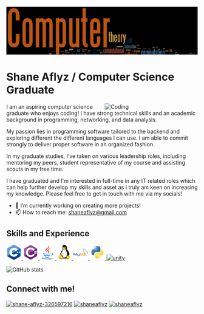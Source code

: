 ![Computer Science Graduate](https://github.com/shaneaflyz/shaneaflyz/blob/main/1625465190419.jpg)

# Shane Aflyz / Computer Science Graduate

<img align="right" alt="Coding" width="245" src="https://media.giphy.com/media/JIX9t2j0ZTN9S/giphy.gif">

I am an aspiring computer science graduate who enjoys coding! I have strong technical skills and an academic background in programming, networking, and data analysis.

My passion lies in programming software tailored to the backend and exploring different the different languages I can use. I am able to commit strongly to deliver proper software in an organized fashion.

In my graduate studies, I’ve taken on various leadership roles, including mentoring my peers, student representative of my course and assisting scouts in my free time.

I have graduated and I'm interested in full-time in any IT related roles which can help further develop my skills and asset as I truly am keen on increasing my knowledge. Please feel free to get in touch with me via my socials!

- 🔭 I’m currently working on creating more projects! 
- 📫 How to reach me: shaneaflyz@gmail.com

## Skills and Experience

<p align="left"> <a href="https://www.w3schools.com/cpp/" target="_blank" rel="noreferrer"> <img src="https://raw.githubusercontent.com/devicons/devicon/master/icons/cplusplus/cplusplus-original.svg" alt="cplusplus" width="40" height="40"/> </a> <a href="https://www.w3schools.com/cs/" target="_blank" rel="noreferrer"> <img src="https://raw.githubusercontent.com/devicons/devicon/master/icons/csharp/csharp-original.svg" alt="csharp" width="40" height="40"/> </a> <a href="https://www.java.com" target="_blank" rel="noreferrer"> <img src="https://raw.githubusercontent.com/devicons/devicon/master/icons/java/java-original.svg" alt="java" width="40" height="40"/> </a> <a href="https://www.linux.org/" target="_blank" rel="noreferrer"> <img src="https://raw.githubusercontent.com/devicons/devicon/master/icons/linux/linux-original.svg" alt="linux" width="40" height="40"/> </a> <a href="https://www.mysql.com/" target="_blank" rel="noreferrer"> <img src="https://raw.githubusercontent.com/devicons/devicon/master/icons/mysql/mysql-original-wordmark.svg" alt="mysql" width="40" height="40"/> </a> <a href="https://www.python.org" target="_blank" rel="noreferrer"> <img src="https://raw.githubusercontent.com/devicons/devicon/master/icons/python/python-original.svg" alt="python" width="40" height="40"/> </a> <a href="https://unity.com/" target="_blank" rel="noreferrer"> <img src="https://www.vectorlogo.zone/logos/unity3d/unity3d-icon.svg" alt="unity" width="40" height="40"/> </a> </p>

![GitHub stats](https://github-readme-stats.vercel.app/api?username=shaneaflyz&show_icons=true)

## Connect with me!

<a href="https://linkedin.com/in/shane-aflyz-326597216" target="blank"><img align="center" src="https://raw.githubusercontent.com/rahuldkjain/github-profile-readme-generator/master/src/images/icons/Social/linked-in-alt.svg" alt="shane-aflyz-326597216" height="30" width="40" /></a>
<a href="https://instagram.com/shaneaflyz" target="blank"><img align="center" src="https://raw.githubusercontent.com/rahuldkjain/github-profile-readme-generator/master/src/images/icons/Social/instagram.svg" alt="shaneaflyz" height="30" width="40" /></a>
<a href="https://www.youtube.com/shaneaflyz" target="blank"><img align="center" src="https://raw.githubusercontent.com/rahuldkjain/github-profile-readme-generator/master/src/images/icons/Social/youtube.svg" alt="shaneaflyz" height="30" width="40" /></a>
</p>
